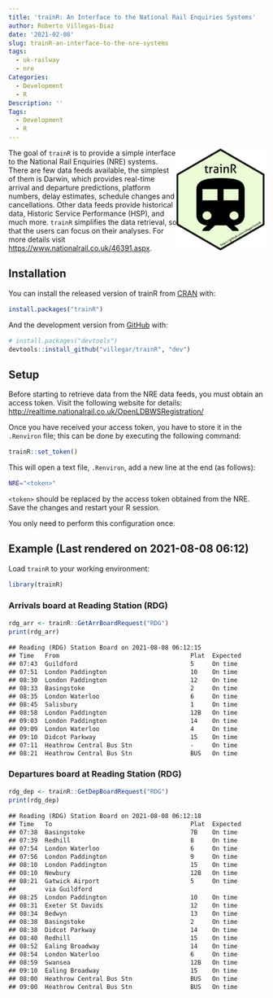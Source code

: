 ```yaml
---
title: 'trainR: An Interface to the National Rail Enquiries Systems'
author: Roberto Villegas-Diaz
date: '2021-02-08'
slug: trainR-an-interface-to-the-nre-systems
tags:
  - uk-railway
  - nre
Categories:
  - Development
  - R
Description: ''
Tags:
  - Development
  - R
---
```


<img src="https://raw.githubusercontent.com/villegar/trainR/main/inst/images/logo.png" alt="logo" align="right" height=200px/>

The goal of `trainR` is to provide a simple interface to the 
National Rail Enquiries (NRE) systems. There are few data feeds 
available, the simplest of them is Darwin, which provides real-time 
arrival and departure predictions, platform numbers, delay estimates, 
schedule changes and cancellations. Other data feeds provide historical 
data, Historic Service Performance (HSP), and much more. `trainR` 
simplifies the data retrieval, so that the users can focus on their 
analyses. For more details visit 
https://www.nationalrail.co.uk/46391.aspx.

## Installation

You can install the released version of trainR from [CRAN](https://CRAN.R-project.org) with:

``` r
install.packages("trainR")
```

And the development version from [GitHub](https://github.com/) with:

``` r
# install.packages("devtools")
devtools::install_github("villegar/trainR", "dev")
```

## Setup
Before starting to retrieve data from the NRE data feeds, you must obtain an access token. 
Visit the following website for details: http://realtime.nationalrail.co.uk/OpenLDBWSRegistration/

Once you have received your access token, you have to store it in the `.Renviron` file; this can be 
done by executing the following command:


```r
trainR::set_token()
```

This will open a text file, `.Renviron`, add a new line at the end (as follows):

```bash
NRE="<token>"
```

`<token>` should be replaced by the access token obtained from the NRE. Save the changes and restart 
your R session.

You only need to perform this configuration once.

## Example (Last rendered on 2021-08-08 06:12)

Load `trainR` to your working environment:

```r
library(trainR)
```

### Arrivals board at Reading Station (RDG)


```r
rdg_arr <- trainR::GetArrBoardRequest("RDG")
print(rdg_arr)
```

```
## Reading (RDG) Station Board on 2021-08-08 06:12:15
## Time   From                                    Plat  Expected
## 07:43  Guildford                               5     On time
## 07:51  London Paddington                       10    On time
## 08:30  London Paddington                       12    On time
## 08:33  Basingstoke                             2     On time
## 08:35  London Waterloo                         6     On time
## 08:45  Salisbury                               1     On time
## 08:58  London Paddington                       12B   On time
## 09:03  London Paddington                       14    On time
## 09:09  London Waterloo                         4     On time
## 09:10  Didcot Parkway                          15    On time
## 07:11  Heathrow Central Bus Stn                -     On time
## 08:21  Heathrow Central Bus Stn                BUS   On time
```

### Departures board at Reading Station (RDG)


```r
rdg_dep <- trainR::GetDepBoardRequest("RDG")
print(rdg_dep)
```

```
## Reading (RDG) Station Board on 2021-08-08 06:12:18
## Time   To                                      Plat  Expected
## 07:38  Basingstoke                             7B    On time
## 07:39  Redhill                                 8     On time
## 07:54  London Waterloo                         6     On time
## 07:56  London Paddington                       9     On time
## 08:10  London Paddington                       15    On time
## 08:10  Newbury                                 12B   On time
## 08:21  Gatwick Airport                         5     On time
##        via Guildford                           
## 08:25  London Paddington                       10    On time
## 08:31  Exeter St Davids                        12    On time
## 08:34  Bedwyn                                  13    On time
## 08:38  Basingstoke                             2     On time
## 08:38  Didcot Parkway                          14    On time
## 08:40  Redhill                                 15    On time
## 08:52  Ealing Broadway                         14    On time
## 08:54  London Waterloo                         6     On time
## 08:59  Swansea                                 12B   On time
## 09:10  Ealing Broadway                         15    On time
## 08:00  Heathrow Central Bus Stn                BUS   On time
## 09:00  Heathrow Central Bus Stn                BUS   On time
```
